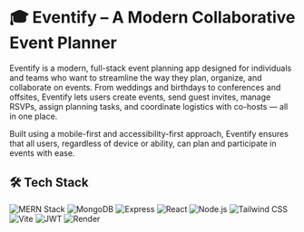 # 🎓 Eventify – A Modern Collaborative Event Planner

Eventify is a modern, full-stack event planning app designed for individuals and teams who want to streamline the way they plan, organize, and collaborate on events. From weddings and birthdays to conferences and offsites, Eventify lets users create events, send guest invites, manage RSVPs, assign planning tasks, and coordinate logistics with co-hosts — all in one place.

Built using a mobile-first and accessibility-first approach, Eventify ensures that all users, regardless of device or ability, can plan and participate in events with ease.

## 🛠️ Tech Stack

![MERN Stack](https://img.shields.io/badge/Stack-MERN-3e863d?style=flat-square&logo=mongodb&logoColor=white)
![MongoDB](https://img.shields.io/badge/Database-MongoDB-47A248?style=flat-square&logo=mongodb&logoColor=white)
![Express](https://img.shields.io/badge/Backend-Express.js-000000?style=flat-square&logo=express&logoColor=white)
![React](https://img.shields.io/badge/Frontend-React-61DAFB?style=flat-square&logo=react&logoColor=black)
![Node.js](https://img.shields.io/badge/Runtime-Node.js-339933?style=flat-square&logo=node.js&logoColor=white)
![Tailwind CSS](https://img.shields.io/badge/UI-Tailwind_CSS-06B6D4?style=flat-square&logo=tailwindcss&logoColor=white)
![Vite](https://img.shields.io/badge/Build-Vite-646CFF?style=flat-square&logo=vite&logoColor=white)
![JWT](https://img.shields.io/badge/Auth-JWT-FFB400?style=flat-square&logo=jsonwebtokens&logoColor=black)
![Render](https://img.shields.io/badge/Deploy-Render-46E3B7?style=flat-square&logo=render&logoColor=black)
